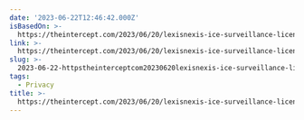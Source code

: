```yaml
---
date: '2023-06-22T12:46:42.000Z'
isBasedOn: >-
  https://theintercept.com/2023/06/20/lexisnexis-ice-surveillance-license-plates/
link: >-
  https://theintercept.com/2023/06/20/lexisnexis-ice-surveillance-license-plates/
slug: >-
  2023-06-22-httpstheinterceptcom20230620lexisnexis-ice-surveillance-license-plates
tags:
  - Privacy
title: >-
  https://theintercept.com/2023/06/20/lexisnexis-ice-surveillance-license-plates/
---
```



